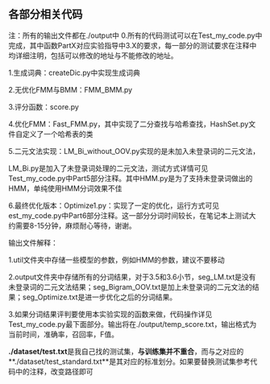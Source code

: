 ## 各部分相关代码
注：所有的输出文件都在./output中
0.所有的代码测试可以在Test_my_code.py中完成，其中函数PartX对应实验指导中3.X的要求，每一部分的测试要求在注释中均详细注明，包括可以修改的地址与不能修改的地址。

1.生成词典：createDic.py中实现生成词典

2.无优化FMM与BMM：FMM_BMM.py

3.评分函数：score.py

4.优化FMM：Fast_FMM.py，其中实现了二分查找与哈希查找，HashSet.py文件自定义了一个哈希表的类

5.二元文法实现：LM_Bi_without_OOV.py实现的是未加入未登录词的二元文法，

LM_Bi.py是加入了未登录词处理的二元文法，测试方式详情可见Test_my_code.py中Part5部分注释。其中HMM.py是为了支持未登录词做出的HMM，单纯使用HMM分词效果不佳

6.最终优化版本：Optimize1.py：实现了一定的优化，运行方式可见est_my_code.py中Part6部分注释。这一部分分词时间较长，在笔记本上测试大约需要8-15分钟，麻烦耐心等待，谢谢。



输出文件解释：

1.util文件夹中存储一些模型的参数，例如HMM的参数，建议不要移动

2.output文件夹中存储所有的分词结果，对于3.5和3.6小节，seg_LM.txt是没有未登录词的二元文法结果；seg_Bigram_OOV.txt是加上未登录词的二元文法的结果；seg_Optimize.txt是进一步优化之后的分词结果。

3.如果分词结果评判要使用本实验实现的函数来做，代码操作详见Test_my_code.py最下面部分。输出将在./output/temp_score.txt，输出格式为当前时间，准确率，召回率，F值。



**./dataset/test.txt**是我自己找的测试集，**与训练集并不重合**，而与之对应的**./dataset/test_standard.txt**是其对应的标准划分。如果要替换测试集参考代码中的注释，改变路径即可

